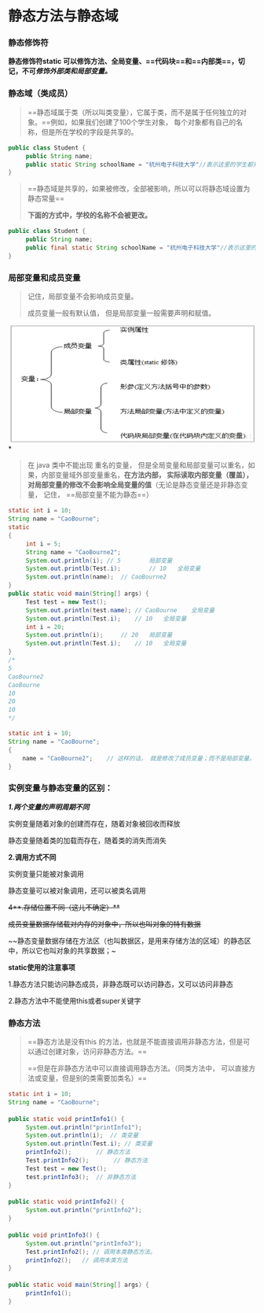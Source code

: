 # 静态方法与静态域

### 静态修饰符

**静态修饰符static 可以修饰方法、全局变量、==代码块==和==内部类==，切记，不可*修饰外部类和局部变量。***

### 静态域（类成员）

> ==静态域属于类（所以叫类变量），它属于类，而不是属于任何独立的对象。==例如，如果我们创建了100个学生对象， 每个对象都有自己的名称，但是所在学校的字段是共享的。

```java
public class Student {
     public String name;
     public static String schoolName = "杭州电子科技大学"//表示这里的学生都来自杭电，并且这个字段被共享。
}
```

> ==静态域是共享的，如果被修改，全部被影响，所以可以将静态域设置为 静态常量==
>
> **下面的方式中，学校的名称不会被更改。**

```java
public class Student {
     public String name;
     public final static String schoolName = "杭州电子科技大学"//表示这里的学生都来自杭电，并且这个字段被共享。
}
```

### 局部变量和成员变量

> 记住，局部变量不会影响成员变量。
>
> 成员变量一般有默认值， 但是局部变量一般需要声明和赋值。

![](java_ack_imgs/varable.png)*

>在 java 类中不能出现 重名的变量， 但是全局变量和局部变量可以重名，如果，内部变量域外部变量重名，**在方法内部， 实际读取内部变量（覆盖），对局部变量的修改不会影响全局变量的值**（无论是静态变量还是非静态变量， 记住， ==局部变量不能为静态==）

```java
static int i = 10;
String name = "CaoBourne";
static
{
     int i = 5;
     String name = "CaoBourne2";
     System.out.println(i);	// 5		局部变量
     System.out.printlb(Test.i);		// 10 	全局变量
     System.out.println(name);	// CaoBourne2
}
public static void main(String[] args) {
     Test test = new Test();
     System.out.println(test.name);	// CaoBourne	全局变量
     System.out.println(Test.i);	// 10	全局变量
     int i = 20;
     System.out.println(i);		// 20 	局部变量
     System.out.println(Test.i);	// 10	全局变量
}
/*
5
CaoBourne2
CaoBourne
10
20
10
*/
```

```java
static int i = 10;
String name = "CaoBourne";
{
	name = "CaoBourne2";	// 这样的话， 就是修改了成员变量；而不是局部变量。
}
```

### 实例变量与静态变量的区别：

***1.两个变量的声明周期不同***

实例变量随着对象的创建而存在，随着对象被回收而释放

静态变量随着类的加载而存在，随着类的消失而消失

**2.调用方式不同**

实例变量只能被对象调用

静态变量可以被对象调用，还可以被类名调用

~~4**.存储位置不同（这儿不确定）**~~

~~成员变量数据存储载对内存的对象中，所以也叫对象的特有数据~~

~~静态变量数据存储在方法区（也叫数据区，是用来存储方法的区域）的静态区中，所以它也叫对象的共享数据；~







**static使用的注意事项**

1.静态方法只能访问静态成员，非静态既可以访问静态，又可以访问非静态

2.静态方法中不能使用this或者super关键字

### 静态方法

> ==静态方法是没有this 的方法，也就是不能直接调用非静态方法，但是可以通过创建对象，访问非静态方法。==
>
> ==但是在非静态方法中可以直接调用静态方法。（同类方法中， 可以直接方法或变量，但是别的类需要加类名）==

```java
static int i = 10;
String name = "CaoBourne";

public static void printInfo1() {
     System.out.println("printInfo1");
     System.out.println(i);  // 类变量
     System.out.println(Test.i); // 类变量
     printInfo2();       // 静态方法
     Test.printInfo2();       // 静态方法
     Test test = new Test();
     test.printInfo3();  // 非静态方法
}

public static void printInfo2() {
     System.out.println("printInfo2");
}

public void printInfo3() {
     System.out.println("printInfo3");
     Test.printInfo2(); // 调用本类静态方法。
     printInfo2();   // 调用本类方法
}

public static void main(String[] args) {
     printInfo1();
}
```

